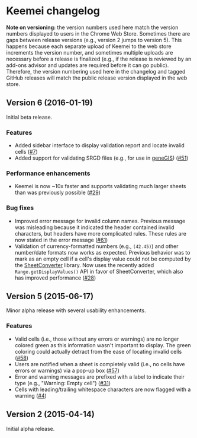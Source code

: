 # Keemei changelog

**Note on versioning:** the version numbers used here match the version numbers displayed to users in the Chrome Web Store. Sometimes there are gaps between release versions (e.g., version 2 jumps to version 5). This happens because each separate upload of Keemei to the web store increments the version number, and sometimes multiple uploads are necessary before a release is finalized (e.g., if the release is reviewed by an add-ons advisor and updates are required before it can go public). Therefore, the version numbering used here in the changelog and tagged GitHub releases will match the public release version displayed in the web store.

## Version 6 (2016-01-19)

Initial beta release.

### Features
* Added sidebar interface to display validation report and locate invalid cells ([#7](https://github.com/biocore/Keemei/issues/7))
* Added support for validating SRGD files (e.g., for use in [geneGIS](http://genegis.org/)) ([#51](https://github.com/biocore/Keemei/issues/51))

### Performance enhancements
* Keemei is now ~10x faster and supports validating much larger sheets than was previously possible ([#29](https://github.com/biocore/Keemei/issues/29))

### Bug fixes
* Improved error message for invalid column names. Previous message was misleading because it indicated the header contained invalid characters, but headers have more complicated rules. These rules are now stated in the error message ([#61](https://github.com/biocore/Keemei/issues/61))
* Validation of currency-formatted numbers (e.g., `(42.45)`) and other number/date formats now works as expected. Previous behavior was to mark as an empty cell if a cell's display value could not be computed by the [SheetConverter](https://sites.google.com/site/scriptsexamples/custom-methods/sheetconverter) library. Now uses the recently added `Range.getDisplayValues()` API in favor of SheetConverter, which also has improved performance ([#28](https://github.com/biocore/Keemei/issues/28))

## Version 5 (2015-06-17)

Minor alpha release with several usability enhancements.

### Features
* Valid cells (i.e., those without any errors or warnings) are no longer colored green as this information wasn't important to display. The green coloring could actually detract from the ease of locating invalid cells ([#58](https://github.com/biocore/Keemei/issues/58))
* Users are notified when a sheet is completely valid (i.e., no cells have errors or warnings) via a pop-up box ([#57](https://github.com/biocore/Keemei/issues/57))
* Error and warning messages are prefixed with a label to indicate their type (e.g., "Warning: Empty cell") ([#31](https://github.com/biocore/Keemei/issues/31))
* Cells with leading/trailing whitespace characters are now flagged with a warning ([#4](https://github.com/biocore/Keemei/issues/4))

## Version 2 (2015-04-14)
Initial alpha release.
